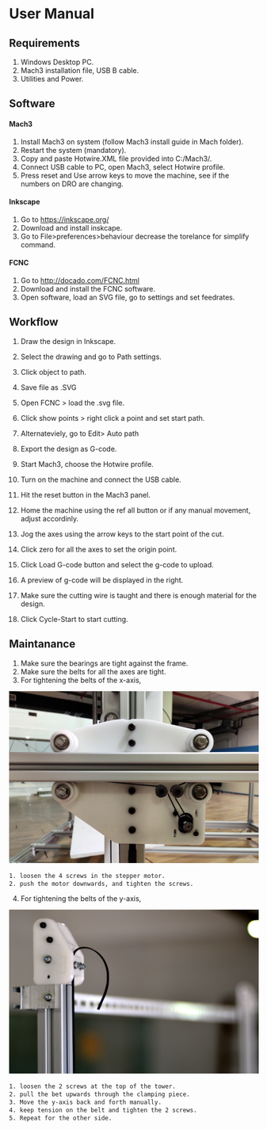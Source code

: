 # User Manual

## Requirements

1. Windows Desktop PC.
2. Mach3 installation file, USB B cable.
3. Utilities and Power.

## Software

#### Mach3

1. Install Mach3 on system (follow Mach3 install guide in Mach folder).
2. Restart the system (mandatory).
3. Copy and paste Hotwire.XML file provided into C:/Mach3/.
4. Connect USB cable to PC, open Mach3, select Hotwire profile.
5. Press reset and Use arrow keys to move the machine, see if the numbers on DRO are changing.

#### Inkscape

1. Go to https://inkscape.org/
2. Download and install inskcape.
3. Go to File>preferences>behaviour decrease the torelance for simplify command.


#### FCNC

1. Go to http://docado.com/FCNC.html
2. Download and install the FCNC software.
3. Open software, load an SVG file, go to settings and set feedrates.

## Workflow 

1. Draw the design in Inkscape.
2. Select the drawing and go to Path settings.
3. Click object to path.
4. Save file as .SVG

5. Open FCNC > load the .svg file.
6. Click show points > right click a point and set start path.
7. Alternateviely, go to Edit> Auto path 
8. Export the design as G-code.

9. Start Mach3, choose the Hotwire profile.
10. Turn on the machine and connect the USB cable.
11. Hit the reset button in the Mach3 panel.
12. Home the machine using the ref all button or if any manual movement, adjust accordinly.
13. Jog the axes using the arrow keys to the start point of the cut.
14. Click zero for all the axes to set the origin point.
15. Click Load G-code button and select the g-code to upload.
16. A preview of g-code will be displayed in the right.
17. Make sure the cutting wire is taught and there is enough material for the design.
18. Click Cycle-Start to start cutting.


## Maintanance

1. Make sure the bearings are tight against the frame.
2. Make sure the belts for all the axes are tight.
3. For tightening the belts of the x-axis,

![DIY CNC hotwire](Images/build/xstep.jpg)

	1. loosen the 4 screws in the stepper motor.  
	2. push the motor downwards, and tighten the screws.  
4. For tightening the belts of the y-axis,  

![DIY CNC hotwire](Images/build/ystep.JPG)

	1. loosen the 2 screws at the top of the tower.
	2. pull the bet upwards through the clamping piece.
	3. Move the y-axis back and forth manually.
	4. keep tension on the belt and tighten the 2 screws.
	5. Repeat for the other side.